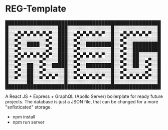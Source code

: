 # REG-Template


██████████████████████████████████████████████████
█░░░░░░░░░░░░░░░░███░░░░░░░░░░░░░░█░░░░░░░░░░░░░░█
█░░▄▀▄▀▄▀▄▀▄▀▄▀░░███░░▄▀▄▀▄▀▄▀▄▀░░█░░▄▀▄▀▄▀▄▀▄▀░░█
█░░▄▀░░░░░░░░▄▀░░███░░▄▀░░░░░░░░░░█░░▄▀░░░░░░░░░░█
█░░▄▀░░████░░▄▀░░███░░▄▀░░█████████░░▄▀░░█████████
█░░▄▀░░░░░░░░▄▀░░███░░▄▀░░░░░░░░░░█░░▄▀░░█████████
█░░▄▀▄▀▄▀▄▀▄▀▄▀░░███░░▄▀▄▀▄▀▄▀▄▀░░█░░▄▀░░██░░░░░░█
█░░▄▀░░░░░░▄▀░░░░███░░▄▀░░░░░░░░░░█░░▄▀░░██░░▄▀░░█
█░░▄▀░░██░░▄▀░░█████░░▄▀░░█████████░░▄▀░░██░░▄▀░░█
█░░▄▀░░██░░▄▀░░░░░░█░░▄▀░░░░░░░░░░█░░▄▀░░░░░░▄▀░░█
█░░▄▀░░██░░▄▀▄▀▄▀░░█░░▄▀▄▀▄▀▄▀▄▀░░█░░▄▀▄▀▄▀▄▀▄▀░░█
█░░░░░░██░░░░░░░░░░█░░░░░░░░░░░░░░█░░░░░░░░░░░░░░█
██████████████████████████████████████████████████

A React JS + Express + GraphQL (Apollo Server) boilerplate for ready future projects. The database is just a JSON file, that can be changed for
a more "sofisticated" storage.

- npm install
- npm run server
